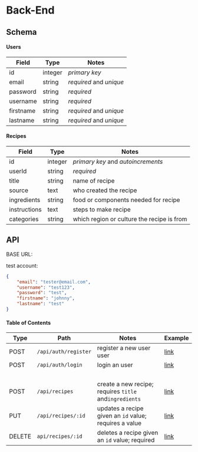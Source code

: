 # Back-End

## Schema

#### Users

| Field     | Type    | Notes                   |
| --------- | ------- | ----------------------- |
| id        | integer | _primary key_           |
| email     | string  | _required_ and _unique_ |
| password  | string  | _required_              |
| username  | string  | _required_              |
| firstname | string  | _required_ and _unique_ |
| lastname  | string  | _required_ and _unique_ |

#### Recipes

| Field        | Type    | Notes                                      |
| ------------ | ------- | ------------------------------------------ |
| id           | integer | _primary key_ and _autoincrements_         |
| userId       | string  | _required_                                 |
| title        | string  | name of recipe                             |
| source       | text    | who created the recipe                     |
| ingredients  | string  | food or components needed for recipe       |
| instructions | text    | steps to make recipe                       |
| categories   | string  | which region or culture the recipe is from |

## API

BASE URL:

test account:

```json
{
	"email": "tester@email.com",
	"username": "test123",
	"password": "test",
	"firstname": "johnny",
	"lastname": "test"
}
```

#### Table of Contents

| Type   | Path                 | Notes                                                  | Example                       |
| ------ | -------------------- | ------------------------------------------------------ | ----------------------------- |
| POST   | `/api/auth/register` | register a new user user                               | [link](#post-apiauthregister) |
| POST   | `/api/auth/login`    | login an user                                          | [link](#post-apiauthlogin)    |
| &nbsp; |                      |                                                        |                               |
| POST   | `/api/recipes`       | create a new recipe; requires `title` and`ingredients` | [link](#post-apirecipes)      |
| PUT    | `/api/recipes/:id`   | updates a recipe given an `id` value; requires a value | [link](#put-apirecipe)        |
| DELETE | `api/recipes/:id`    | deletes a recipe given an `id` value; required         | [link](#delete-apirecipe)     |

